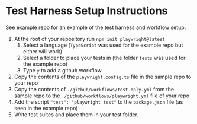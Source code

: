 # Test Harness Setup Instructions
See [example repo](https://github.com/HannahZhuSWE/gatsby-test-testharness/blob/main/.github/workflows/playwright.yml) for an example of the test harness and workflow setup. 
1. At the root of your repository run `npm init playwright@latest` 
    1. Select a language (`TypeScript` was used for the example repo but either will work)
    2. Select a folder to place your tests in (the folder `tests` was used for the example repo)
    3. Type `y` to add a github workflow
2. Copy the contents of the `playwright.config.ts` file in the sample repo to your repo
3. Copy the contents of `./github/workflows/test-only.yml` from the sample repo to the `./github/workflows/playwright.yml` file of your repo
4. Add the script `"test": "playwright test"` to the `package.json` file (as seen in the example repo) 
5. Write test suites and place them in your test folder.
